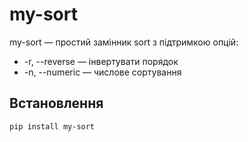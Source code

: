 # my-sort

my-sort — простий замінник sort з підтримкою опцій:
- -r, --reverse — інвертувати порядок
- -n, --numeric — числове сортування

## Встановлення
```bash
pip install my-sort